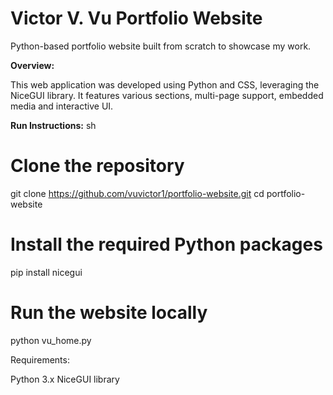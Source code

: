 # Victor V. Vu Portfolio Website

Python-based portfolio website built from scratch to showcase my work.

**Overview:**

This web application was developed using Python and CSS, leveraging the NiceGUI library. It features various sections, multi-page support, embedded media and interactive UI.

**Run Instructions:**
sh
# Clone the repository
git clone https://github.com/vuvictor1/portfolio-website.git
cd portfolio-website

# Install the required Python packages
pip install nicegui

# Run the website locally
python vu_home.py

Requirements:

Python 3.x
NiceGUI library
